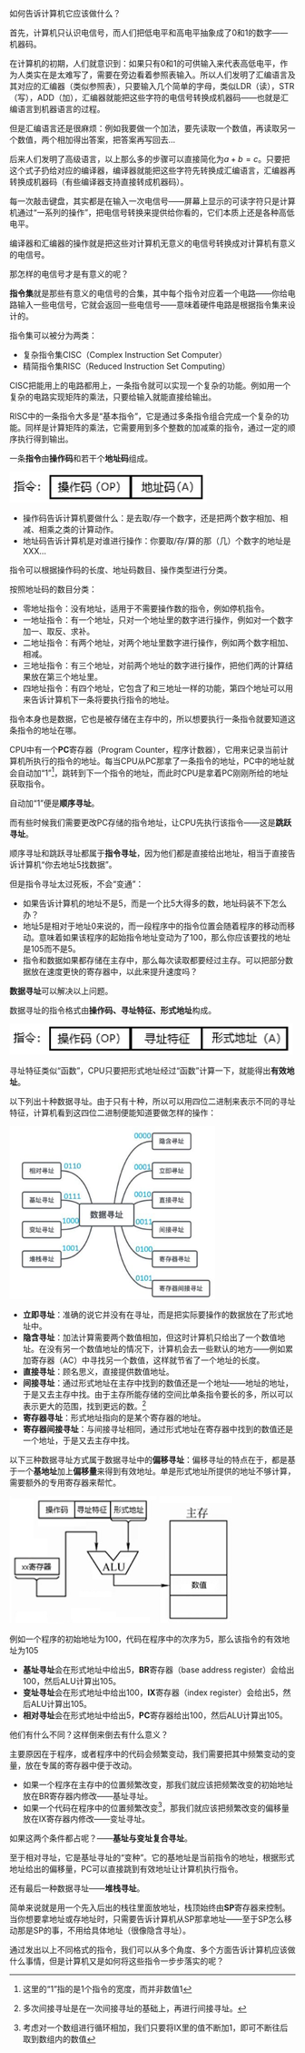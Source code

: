 如何告诉计算机它应该做什么？

首先，计算机只认识电信号，而人们把低电平和高电平抽象成了0和1的数字——机器码。

在计算机的初期，人们就意识到：如果只有0和1的可供输入来代表高低电平，作为人类实在是太难写了，需要在旁边看着参照表输入。所以人们发明了汇编语言及其对应的汇编器（类似参照表），只要输入几个简单的字母，类似LDR（读），STR（写），ADD（加），汇编器就能把这些字符的电信号转换成机器码——也就是汇编语言到机器语言的过程。

但是汇编语言还是很麻烦：例如我要做一个加法，要先读取一个数值，再读取另一个数值，两个相加得出答案，把答案再写回去...

后来人们发明了高级语言，以上那么多的步骤可以直接简化为$a+b=c$。只要把这个式子扔给对应的编译器，编译器就能把这些字符先转换成汇编语言，汇编器再转换成机器码（有些编译器支持直接转成机器码）。

每一次敲击键盘，其实都是在输入一次电信号——屏幕上显示的可读字符只是计算机通过“一系列的操作”，把电信号转换来提供给你看的，它们本质上还是各种高低电平。 

编译器和汇编器的操作就是把这些对计算机无意义的电信号转换成对计算机有意义的电信号。

那怎样的电信号才是有意义的呢？

**指令集**就是那些有意义的电信号的合集，其中每个指令对应着一个电路——你给电路输入一些电信号，它就会返回一些电信号——意味着硬件电路是根据指令集来设计的。

指令集可以被分为两类：

- 复杂指令集CISC（Complex Instruction Set Computer）
- 精简指令集RISC（Reduced Instruction Set Computing）

CISC把能用上的电路都用上，一条指令就可以实现一个复杂的功能。例如用一个复杂的电路实现矩阵的乘法，只要给输入就能直接给输出。

RISC中的一条指令大多是“基本指令”，它是通过多条指令组合完成一个复杂的功能。同样是计算矩阵的乘法，它需要用到多个整数的加减乘的指令，通过一定的顺序执行得到输出。

一条**指令**由**操作码**和若干个**地址码**组成。

<img src="指令集.assets/指令寻址.png" alt="指令寻址" style="zoom:50%;" />

- 操作码告诉计算机要做什么：是去取/存一个数字，还是把两个数字相加、相减、相乘之类的计算动作。
- 地址码告诉计算机是对谁进行操作：你要取/存/算的那（几）个数字的地址是XXX…

指令可以根据操作码的长度、地址码数目、操作类型进行分类。

按照地址码的数目分类：

- 零地址指令：没有地址，适用于不需要操作数的指令，例如停机指令。
- 一地址指令：有一个地址，只对一个地址里的数字进行操作，例如对一个数字加一、取反、求补。
- 二地址指令：有两个地址，对两个地址里数字进行操作，例如两个数字相加、相减。
- 三地址指令：有三个地址，对前两个地址的数字进行操作，把他们两的计算结果放在第三个地址里。
- 四地址指令：有四个地址，它包含了和三地址一样的功能，第四个地址可以用来告诉计算机下一条将要执行指令的地址。

指令本身也是数据，它也是被存储在主存中的，所以想要执行一条指令就要知道这条指令的地址在哪。

CPU中有一个**PC**寄存器（Program Counter，程序计数器），它用来记录当前计算机所执行的指令的地址。每当CPU从PC那拿了一条指令的地址，PC中的地址就会自动加“1”[^1]，跳转到下一个指令的地址，而此时CPU是拿着PC刚刚所给的地址获取指令。

自动加“1”便是**顺序寻址**。

而有些时候我们需要更改PC存储的指令地址，让CPU先执行该指令——这是**跳跃寻址**。

顺序寻址和跳跃寻址都属于**指令寻址**，因为他们都是直接给出地址，相当于直接告诉计算机“你去地址5找数据”。

但是指令寻址太过死板，不会“变通”：

- 如果告诉计算机的地址不是5，而是一个比5大得多的数，地址码装不下怎么办？
- 地址5是相对于地址0来说的，而一段程序中的指令位置会随着程序的移动而移动。意味着如果该程序的起始指令地址变动为了100，那么你应该要找的地址是105而不是5。
- 指令和数据如果都存储在主存中，那么每次读取都要经过主存。可以把部分数据放在速度更快的寄存器中，以此来提升速度吗？

**数据寻址**可以解决以上问题。

数据寻址的指令格式由**操作码、寻址特征、形式地址**构成。

<img src="指令集.assets/数据寻址.png" alt="数据寻址" style="zoom: 50%;" />

寻址特征类似“函数”，CPU只要把形式地址经过“函数”计算一下，就能得出**有效地址**。

以下列出十种数据寻址。由于只有十种，所以可以用四位二进制来表示不同的寻址特征，计算机看到这四位二进制便能知道要做怎样的操作：

<img src="指令集.assets/数据寻址种类.png" alt="数据寻址种类" style="zoom: 80%;" />

- **立即寻址**：准确的说它并没有在寻址，而是把实际要操作的数据放在了形式地址中。
- **隐含寻址**：加法计算需要两个数值相加，但这时计算机只给出了一个数值地址。在没有另一个数值地址的情况下，计算机会去一些默认的地方——例如累加寄存器（AC）中寻找另一个数值，这样就节省了一个地址的长度。
- **直接寻址**：顾名思义，直接提供数值地址。
- **间接寻址**：通过形式地址在主存中找到的数值还是一个地址——地址的地址，于是又去主存中找。由于主存所能存储的空间比单条指令要长的多，所以可以表示更大的范围，找到更远的数。[^2]
- **寄存器寻址**：形式地址指向的是某个寄存器的地址。
- **寄存器间接寻址**：与间接寻址相同，通过形式地址在寄存器中找到的数值还是一个地址，于是又去主存中找。

以下三种数据寻址方式属于数据寻址中的**偏移寻址**：偏移寻址的特点在于，都是基于一个**基地址**加上**偏移量**来得到有效地址。单是形式地址所提供的地址不够计算，需要额外的专用寄存器来帮忙。

<img src="指令集.assets/偏移寻址.png" alt="偏移寻址" style="zoom:50%;" />

例如一个程序的初始地址为100，代码在程序中的次序为5，那么该指令的有效地址为105

- **基址寻址**会在形式地址中给出5，**BR**寄存器（base address register）会给出100，然后ALU计算出105。
- **变址寻址**会在形式地址中给出100，**IX**寄存器（index register）会给出5，然后ALU计算出105。
- **相对寻址**会在形式地址中给出5，**PC**寄存器给出100，然后ALU计算出105。

他们有什么不同？这样倒来倒去有什么意义？

主要原因在于程序，或者程序中的代码会频繁变动，我们需要把其中频繁变动的变量，放在专属的寄存器中便于改动。

- 如果一个程序在主存中的位置频繁改变，那我们就应该把频繁改变的初始地址放在BR寄存器内修改——基址寻址。
- 如果一个代码在程序中的位置频繁改变[^3]，那我们就应该把频繁改变的偏移量放在IX寄存器内修改——变址寻址。

如果这两个条件都占呢？——**基址与变址复合寻址**。

至于相对寻址，它是基址寻址的“变种”。它的基地址是当前指令的地址，根据形式地址给出的偏移量，PC可以直接跳到有效地址让计算机执行指令。

还有最后一种数据寻址——**堆栈寻址**。

简单来说就是用一个先入后出的栈往里面放地址，栈顶始终由**SP**寄存器来控制。当你想要拿地址或存地址时，只需要告诉计算机从SP那拿地址——至于SP怎么移动那是SP的事，不用给具体地址（很像隐含寻址）。

通过发出以上不同格式的指令，我们可以从多个角度、多个方面告诉计算机应该做什么事情，但是计算机又是如何将这些指令一步步落实的呢？

[^1]:这里的“1”指的是1个指令的宽度，而并非数值1
[^2]:多次间接寻址是在一次间接寻址的基础上，再进行间接寻址。
[^3]:考虑对一个数组进行循环相加，我们只要将IX里的值不断加1，即可不断往后取到数组内的数值

